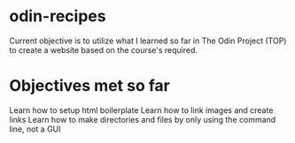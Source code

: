 # odin-recipes

Current objective is to utilize what I learned so far in The Odin Project (TOP) to create a website based on the course's required.

# Objectives met so far
Learn how to setup html boilerplate
Learn how to link images and create links 
Learn how to make directories and files by only using the command line, not a GUI